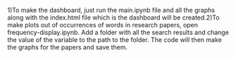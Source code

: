 1)To make the dashboard, just run the main.ipynb file and all the graphs along with the index.html file which is the dashboard will be created.2)To make plots out of occurrences of words in research papers, open frequency-display.ipynb. Add a folder with all the search results and change the value of the variable <location> to the path to the folder. The code will then make the graphs for the papers and save them.
